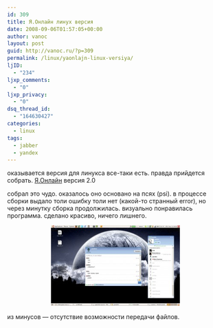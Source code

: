 ```yaml
---
id: 309
title: Я.Онлайн линух версия
date: 2008-09-06T01:57:05+00:00
author: vanoc
layout: post
guid: http://vanoc.ru/?p=309
permalink: /linux/yaonlajn-linux-versiya/
ljID:
  - "234"
ljxp_comments:
  - "0"
ljxp_privacy:
  - "0"
dsq_thread_id:
  - "164630427"
categories:
  - linux
tags:
  - jabber
  - yandex
---
```

оказывается версия для линукса все-таки есть. правда прийдется собрать. [Я.Онлайн](http://nano.yandex.ru/project/online/) версия 2.0

собрал это чудо. оказалось оно основано на псях (psi). в процессе сборки выдало толи ошибку толи нет (какой-то странный error), но через минутку сборка продолжилась. визуально понравилась программа. сделано красиво, ничего лишнего.

<p style="text-align: center;">
  <a href="/uploads/screenshot.jpg"><img class="alignnone size-medium wp-image-314" title="screenshot" src="/uploads/screenshot-300x187.jpg" alt="" width="300" height="187" /></a>
</p>

из минусов &#8212; отсутствие возможности передачи файлов.